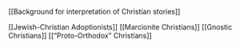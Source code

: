 [[Background for interpretation of Christian stories]]

[[Jewish-Christian Adoptionists]]
[[Marcionite Christians]]
[[Gnostic Christians]]
[[“Proto-Orthodox” Christians]]
